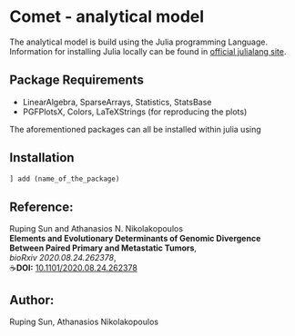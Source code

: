 # Comet - analytical model
The analytical model is build using the Julia programming Language. Information for installing Julia locally can be found in [official julialang site](https://julialang.org/).

## Package Requirements

- LinearAlgebra, SparseArrays, Statistics, StatsBase
- PGFPlotsX, Colors, LaTeXStrings (for reproducing the plots)

The aforementioned packages can all be installed within julia using


## Installation

```julia
] add (name_of_the_package)
```

## Reference:
Ruping Sun and Athanasios N. Nikolakopoulos\
**Elements and Evolutionary Determinants of Genomic Divergence Between Paired Primary and Metastatic Tumors**,\
*bioRxiv 2020.08.24.262378*,\
☕**DOI:** [10.1101/2020.08.24.262378](https://doi.org/10.1101/2020.08.24.262378)

## Author:
Ruping Sun, Athanasios Nikolakopoulos
